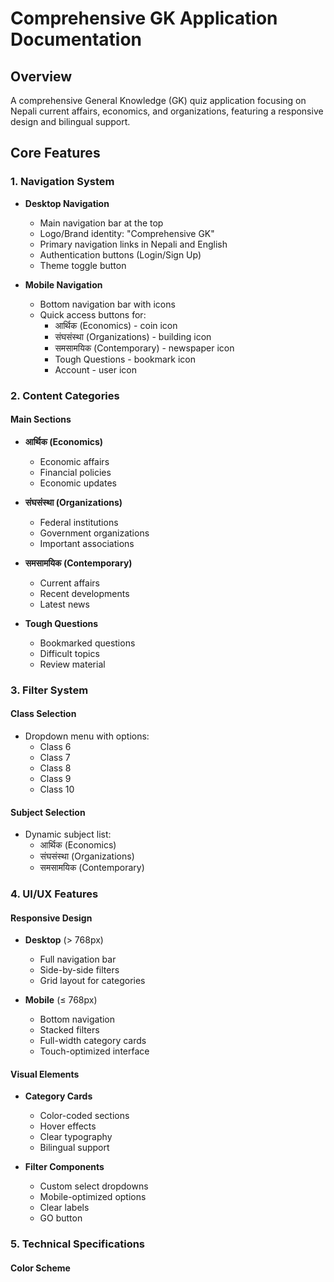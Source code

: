 # Comprehensive GK Application Documentation

## Overview
A comprehensive General Knowledge (GK) quiz application focusing on Nepali current affairs, economics, and organizations, featuring a responsive design and bilingual support.

## Core Features

### 1. Navigation System
- **Desktop Navigation**
  - Main navigation bar at the top
  - Logo/Brand identity: "Comprehensive GK"
  - Primary navigation links in Nepali and English
  - Authentication buttons (Login/Sign Up)
  - Theme toggle button

- **Mobile Navigation**
  - Bottom navigation bar with icons
  - Quick access buttons for:
    - आर्थिक (Economics) - coin icon
    - संघसंस्था (Organizations) - building icon
    - समसामयिक (Contemporary) - newspaper icon
    - Tough Questions - bookmark icon
    - Account - user icon

### 2. Content Categories
#### Main Sections
- **आर्थिक (Economics)**
  - Economic affairs
  - Financial policies
  - Economic updates

- **संघसंस्था (Organizations)**
  - Federal institutions
  - Government organizations
  - Important associations

- **समसामयिक (Contemporary)**
  - Current affairs
  - Recent developments
  - Latest news

- **Tough Questions**
  - Bookmarked questions
  - Difficult topics
  - Review material

### 3. Filter System
#### Class Selection
- Dropdown menu with options:
  - Class 6
  - Class 7
  - Class 8
  - Class 9
  - Class 10

#### Subject Selection
- Dynamic subject list:
  - आर्थिक (Economics)
  - संघसंस्था (Organizations)
  - समसामयिक (Contemporary)

### 4. UI/UX Features
#### Responsive Design
- **Desktop** (> 768px)
  - Full navigation bar
  - Side-by-side filters
  - Grid layout for categories

- **Mobile** (≤ 768px)
  - Bottom navigation
  - Stacked filters
  - Full-width category cards
  - Touch-optimized interface

#### Visual Elements
- **Category Cards**
  - Color-coded sections
  - Hover effects
  - Clear typography
  - Bilingual support

- **Filter Components**
  - Custom select dropdowns
  - Mobile-optimized options
  - Clear labels
  - GO button

### 5. Technical Specifications

#### Color Scheme